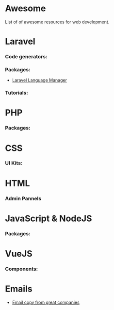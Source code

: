 # Awesome

List of of awesome resources for web development.

Laravel
=======

### Code generators:


### Packages:

- [Laravel Language Manager](https://github.com/themsaid/laravel-langman-gui)

### Tutorials:


PHP
===

### Packages:

CSS
===

### UI Kits:

HTML
====

### Admin Pannels


JavaScript & NodeJS
===================

### Packages:

VueJS
=====

### Components:


Emails
======

- [Email copy from great companies](https://www.goodemailcopy.com/)
